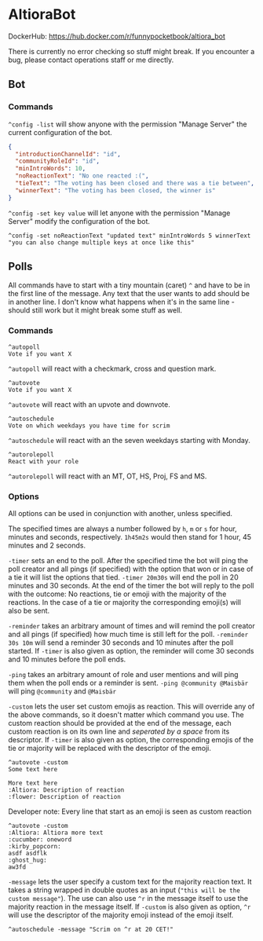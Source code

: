 # AltioraBot

DockerHub: https://hub.docker.com/r/funnypocketbook/altiora_bot

There is currently no error checking so stuff might break. If you encounter a bug, please contact operations staff or me directly.

## Bot

### Commands

`^config -list` will show anyone with the permission "Manage Server" the current configuration of the bot.

```JSON
{
  "introductionChannelId": "id",
  "communityRoleId": "id",
  "minIntroWords": 10,
  "noReactionText": "No one reacted :(",
  "tieText": "The voting has been closed and there was a tie between",
  "winnerText": "The voting has been closed, the winner is"
}
```

`^config -set key value` will let anyone with the permission "Manage Server" modify the configuration of the bot.
```
^config -set noReactionText "updated text" minIntroWords 5 winnerText "you can also change multiple keys at once like this"
```


## Polls
All commands have to start with a tiny mountain (caret) `^` and have to be in the first line of the message. Any text that the user wants to add should be in another line. I don't know what happens when it's in the same line - should still work but it might break some stuff as well.

### Commands

```
^autopoll
Vote if you want X
```

`^autopoll` will react with a checkmark, cross and question mark.




```
^autovote
Vote if you want X
```

`^autovote` will react with an upvote and downvote.


```
^autoschedule
Vote on which weekdays you have time for scrim
```

`^autoschedule` will react with an the seven weekdays starting with Monday.


```
^autorolepoll
React with your role
```

`^autorolepoll` will react with an MT, OT, HS, Proj, FS and MS.

### Options
All options can be used in conjunction with another, unless specified.

The specified times are always a number followed by `h`, `m` or `s` for hour, minutes and seconds, respectively. `1h45m2s` would then stand for 1 hour, 45 minutes and 2 seconds.

`-timer` sets an end to the poll. After the specified time the bot will ping the poll creator and all pings (if specified) with the option that won or in case of a tie it will list the options that tied. `-timer 20m30s` will end the poll in 20 minutes and 30 seconds. At the end of the timer the bot will reply to the poll with the outcome: No reactions, tie or emoji with the majority of the reactions. In the case of a tie or majority the corresponding emoji(s) will also be sent.

`-reminder` takes an arbitrary amount of times and will remind the poll creator and all pings (if specified) how much time is still left for the poll. `-reminder 30s 10m` will send a reminder 30 seconds and 10 minutes after the poll started. If `-timer` is also given as option, the reminder will come 30 seconds and 10 minutes before the poll ends.

`-ping` takes an arbitrary amount of role and user mentions and will ping them when the poll ends or a reminder is sent. `-ping @community @Maisbär` will ping `@community` and `@Maisbär`

`-custom` lets the user set custom emojis as reaction. This will override any of the above commands, so it doesn't matter which command you use. The custom reaction should be provided at the end of the message, each custom reaction is on its own line and *seperated by a space* from its descriptor. If `-timer` is also given as option, the corresponding emojis of the tie or majority will be replaced with the descriptor of the emoji.
```
^autovote -custom
Some text here

More text here
:Altiora: Description of reaction
:flower: Description of reaction
```

Developer note:
Every line that start as an emoji is seen as custom reaction
```
^autovote -custom
:Altiora: Altiora more text
:cucumber: oneword
:kirby_popcorn:  
asdf asdflk
:ghost_hug:
aw3fd
```

`-message` lets the user specify a custom text for the majority reaction text. It takes a string wrapped in double quotes as an input (`"this will be the custom message"`). The use can also use `^r` in the message itself to use the majority reaction in the message itself. If `-custom` is also given as option, `^r` will use the descriptor of the majority emoji instead of the emoji itself.
```
^autoschedule -message "Scrim on ^r at 20 CET!"
```

